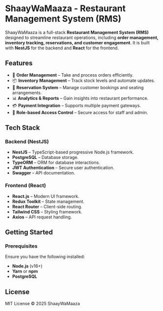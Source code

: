 # ShaayWaMaaza - Restaurant Management System (RMS)

ShaayWaMaaza is a full-stack **Restaurant Management System (RMS)** designed to streamline restaurant operations, including **order management, inventory tracking, reservations, and customer engagement**. It is built with **NestJS** for the backend and **React** for the frontend.

## Features

- 🛒 **Order Management** – Take and process orders efficiently.
- 📦 **Inventory Management** – Track stock levels and automate updates.
- 📅 **Reservation System** – Manage customer bookings and seating arrangements.
- 📊 **Analytics & Reports** – Gain insights into restaurant performance.
- 💳 **Payment Integration** – Supports multiple payment gateways.
- 🔐 **Role-based Access Control** – Secure access for staff and admin.

## Tech Stack

### Backend (NestJS)
- **NestJS** – TypeScript-based progressive Node.js framework.
- **PostgreSQL** – Database storage.
- **TypeORM** – ORM for database interactions.
- **JWT Authentication** – Secure user authentication.
- **Swagger** – API documentation.

### Frontend (React)
- **React.js** – Modern UI framework.
- **Redux Toolkit** – State management.
- **React Router** – Client-side routing.
- **Tailwind CSS** – Styling framework.
- **Axios** – API request handling.

## Getting Started

### Prerequisites
Ensure you have the following installed:
- **Node.js** (v16+)
- **Yarn** or **npm**
- **PostgreSQL**

## License
MIT License © 2025 ShaayWaMaaza


